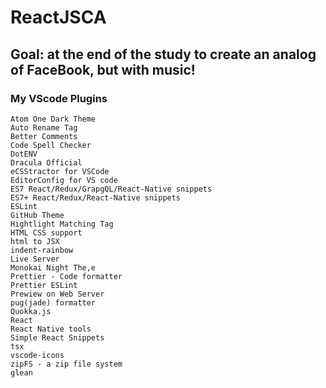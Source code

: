 # ReactJSCA

## Goal: at the end of the study to create an analog of FaceBook, but with music!

### My VScode Plugins
```
Atom One Dark Theme
Auto Rename Tag
Better Comments
Code Spell Checker
DotENV
Dracula Official
eCSStractor for VSCode
EditorConfig for VS code
ES7 React/Redux/GrapgQL/React-Native snippets
ES7+ React/Redux/React-Native snippets
ESLint
GitHub Theme
Hightlight Matching Tag
HTML CSS support
html to JSX
indent-rainbow
Live Server
Monokai Night The,e
Prettier - Code formatter
Prettier ESLint
Prewiew on Web Server
pug(jade) formatter
Quokka.js
React
React Native tools
Simple React Snippets
tsx
vscode-icons
zipFS - a zip file system
glean
```
